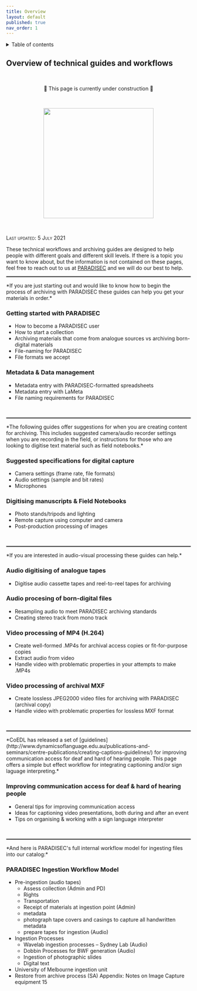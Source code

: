```yaml
---
title: Overview
layout: default
published: true
nav_order: 1
---
```


<details closed markdown="block">
  <summary>
    Table of contents
  </summary>
  {: .text-delta }
1. TOC
{:toc}
</details>


## Overview of technical guides and workflows
<br>

<p align="center">
🚧 This page is currently under construction 🚧
</p>

<br>
<p align="center">
  <img width="300" src="images/Revox_front.gif">
</p>
<br>

<span style="font-variant:small-caps;">Last updated: 5 July 2021</span>

These technical workflows and archiving guides are designed to help people with different goals and different skill levels. If there is a topic you want to know about, but the information is not contained on these pages, feel free to reach out to us at [PARADISEC](mailto:admin@paradisec.org.au) and we will do our best to help. 
<br>
<hr style="border:1px solid grey">
*If you are just starting out and would like to know how to begin the process of archiving with PARADISEC these guides can help you get your materials in order.*

### Getting started with PARADISEC
* How to become a PARADISEC user
* How to start a collection
* Archiving materials that come from analogue sources vs archiving born-digital materials
* File-naming for PARADISEC
* File formats we accept

### Metadata & Data management
* Metadata entry with PARADISEC-formatted spreadsheets
* Metadata entry with LaMeta
* File naming requirements for PARADISEC
<br>
<hr style="border:1px solid grey">
*The following guides offer suggestions for when you are creating content for archiving. This includes suggested camera/audio recorder settings when you are recording in the field, or instructions for those who are looking to digitise text material such as field notebooks.*

### Suggested specifications for digital capture
* Camera settings (frame rate, file formats)
* Audio settings (sample and bit rates) 
* Microphones

### Digitising manuscripts & Field Notebooks
* Photo stands/tripods and lighting
* Remote capture using computer and camera
* Post-production processing of images
<br>
<hr style="border:1px solid grey">
*If you are interested in audio-visual processing these guides can help.*

### Audio digitising of analogue tapes
* Digitise audio cassette tapes and reel-to-reel tapes for archiving

### Audio procesing of born-digital files
* Resampling audio to meet PARADISEC archiving standards
* Creating stereo track from mono track

### Video processing of MP4 (H.264)
* Create well-formed .MP4s for archival access copies or fit-for-purpose copies
* Extract audio from video
* Handle video with problematic properties in your attempts to make .MP4s

### Video processing of archival MXF
* Create lossless JPEG2000 video files for archiving with PARADISEC (archival copy)
* Handle video with problematic properties for lossless MXF format

<br>
<hr style="border:1px solid grey">
*CoEDL has released a set of [guidelines](http://www.dynamicsoflanguage.edu.au/publications-and-seminars/centre-publications/creating-captions-guidelines/) for improving communication access for deaf and hard of hearing people. This page offers a simple but effect workflow for integrating captioning and/or sign laguage interpreting.* 

### Improving communication access for deaf & hard of hearing people 
* General tips for improving communication access 
* Ideas for captioning video presentations, both during and after an event
* Tips on organising & working with a sign language interpreter

<br>
<hr style="border:1px solid grey">
*And here is PARADISEC's full internal workflow model for ingesting files into our catalog:* 

### PARADISEC Ingestion Workflow Model
* Pre-ingestion (audio tapes)
  * Assess collection (Admin and PD)
  * Rights
  * Transportation
  * Receipt of materials at ingestion point (Admin)
  * metadata
  * photograph tape covers and casings to capture all handwritten metadata
  * prepare tapes for ingestion (Audio)
* Ingestion Processes
  * Wavelab ingestion processes – Sydney Lab (Audio)
  * Dobbin Processes for BWF generation (Audio)
  * Ingestion of photographic slides
  * Digital text
* University of Melbourne ingestion unit
* Restore from archive process (SA)
Appendix: Notes on Image Capture equipment 15

